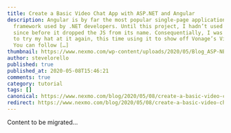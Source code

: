 ```yaml
---
title: Create a Basic Video Chat App with ASP.NET and Angular
description: Angular is by far the most popular single-page application (SPA)
  framework used by .NET developers. Until this project, I hadn’t used Angular
  since before it dropped the JS from its name. Consequentially, I was excited
  to try my hat at it again, this time using it to show off Vonage’s Video API.
  You can follow […]
thumbnail: https://www.nexmo.com/wp-content/uploads/2020/05/Blog_ASP-NET_Angular_1200x600.png
author: stevelorello
published: true
published_at: 2020-05-08T15:46:21
comments: true
category: tutorial
tags: []
canonical: https://www.nexmo.com/blog/2020/05/08/create-a-basic-video-chat-app-with-asp-net-and-angular-dr
redirect: https://www.nexmo.com/blog/2020/05/08/create-a-basic-video-chat-app-with-asp-net-and-angular-dr
---
```

Content to be migrated...